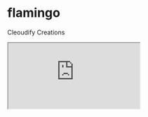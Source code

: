 # flamingo
Cleoudify Creations

<iframe src="https://docs.google.com/document/d/e/2PACX-1vReb3_5WtnmYKk-w9CDzK7o2a_z40r_41qciwmKmKJUbQuyN-x3SokP8HrSASRqT7TmVB3vE02F3gvI/pub?embedded=true"></iframe>
